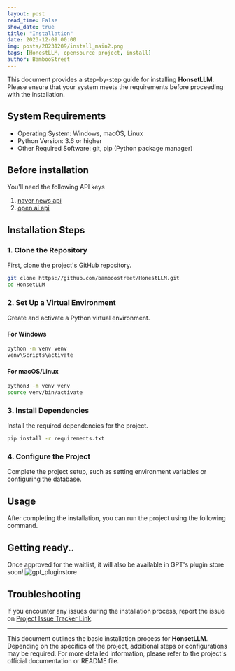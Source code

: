 ```yaml
---
layout: post
read_time: False
show_date: true
title: "Installation"
date: 2023-12-09 00:00
img: posts/20231209/install_main2.png
tags: [HonestLLM, opensource project, install]
author: BambooStreet
---
```


This document provides a step-by-step guide for installing **HonsetLLM**. Please ensure that your system meets the requirements before proceeding with the installation.

## System Requirements

- Operating System: Windows, macOS, Linux
- Python Version: 3.6 or higher
- Other Required Software: git, pip (Python package manager)

## Before installation
You'll need the following API keys
1. [naver news api](https://developers.naver.com/docs/serviceapi/search/news/news.md)
2. [open ai api](https://platform.openai.com/api-keys)

## Installation Steps

### 1. Clone the Repository

First, clone the project's GitHub repository.

```bash
git clone https://github.com/bamboostreet/HonestLLM.git
cd HonsetLLM
```

### 2. Set Up a Virtual Environment

Create and activate a Python virtual environment.

#### For Windows

```bash
python -m venv venv
venv\Scripts\activate
```


#### For macOS/Linux

```bash
python3 -m venv venv
source venv/bin/activate
```

### 3. Install Dependencies

Install the required dependencies for the project.

```bash
pip install -r requirements.txt
```


### 4. Configure the Project

Complete the project setup, such as setting environment variables or configuring the database.


## Usage

After completing the installation, you can run the project using the following command.


## Getting ready..
Once approved for the waitlist, it will also be available in GPT's plugin store soon!
![gpt_pluginstore](/assets/img/posts/20231209/installation.png)


## Troubleshooting

If you encounter any issues during the installation process, report the issue on [Project Issue Tracker Link](https://bamboostreet.github.io/HonestLLM/Contact.html).


--------

This document outlines the basic installation process for **HonsetLLM**. Depending on the specifics of the project, additional steps or configurations may be required. For more detailed information, please refer to the project's official documentation or README file.
